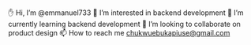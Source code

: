 ✋ Hi, I’m @emmanuel733
👀 I’m interested in backend development
🌱 I’m currently learning backend development
💞️ I’m looking to collaborate on product design
📫 How to reach me chukwuebukapiuse@gmail.com
